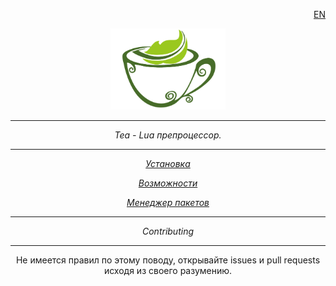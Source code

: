 <p align="right"><a href="https://github.com/Rorkh/tea/blob/main/README.md">EN</a></p>
<p align="center">
	<img src="assets/logo_tea.png" height="130">
</p>

---

<p align="center"><i>Tea - Lua препроцессор.</i></p>

---

<p align="center"><a href="#"><i>Установка</i></a></p>
<p align="center"><a href="https://github.com/Rorkh/tea/blob/docs/features-ru.md"><i>Возможности</i></a></p>
<p align="center"><a href="#"><i>Менеджер пакетов</i></a></p>


---

<p align="center"><i>Contributing</i></p>

---

<p align="center">Не имеется правил по этому поводу, открывайте issues и pull requests исходя из своего разумению.</p>